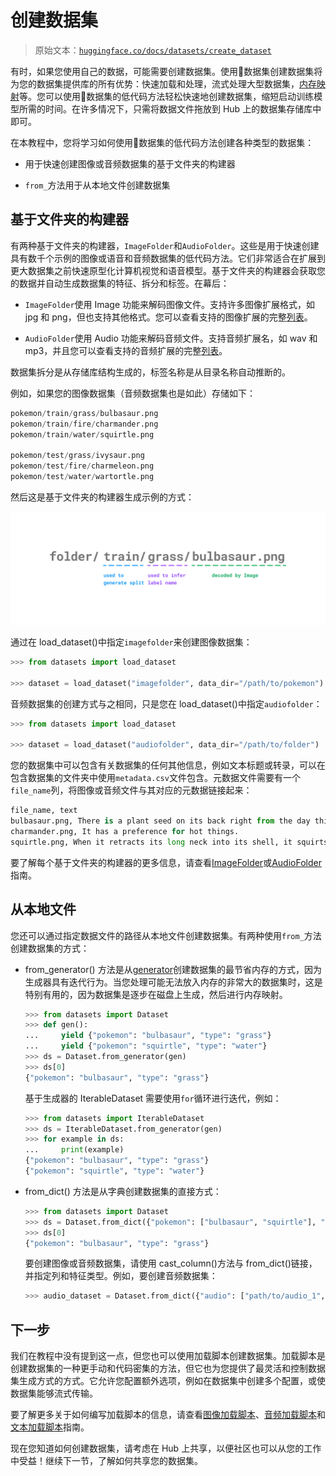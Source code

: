 # 创建数据集

> 原始文本：[`huggingface.co/docs/datasets/create_dataset`](https://huggingface.co/docs/datasets/create_dataset)

有时，如果您使用自己的数据，可能需要创建数据集。使用🤗数据集创建数据集将为您的数据集提供库的所有优势：快速加载和处理，流式处理大型数据集，[内存映射](https://huggingface.co/course/chapter5/4?fw=pt#the-magic-of-memory-mapping)等。您可以使用🤗数据集的低代码方法轻松快速地创建数据集，缩短启动训练模型所需的时间。在许多情况下，只需将数据文件拖放到 Hub 上的数据集存储库中即可。

在本教程中，您将学习如何使用🤗数据集的低代码方法创建各种类型的数据集：

+   用于快速创建图像或音频数据集的基于文件夹的构建器

+   `from_`方法用于从本地文件创建数据集

## 基于文件夹的构建器

有两种基于文件夹的构建器，`ImageFolder`和`AudioFolder`。这些是用于快速创建具有数千个示例的图像或语音和音频数据集的低代码方法。它们非常适合在扩展到更大数据集之前快速原型化计算机视觉和语音模型。基于文件夹的构建器会获取您的数据并自动生成数据集的特征、拆分和标签。在幕后：

+   `ImageFolder`使用 Image 功能来解码图像文件。支持许多图像扩展格式，如 jpg 和 png，但也支持其他格式。您可以查看支持的图像扩展的完整[列表](https://github.com/huggingface/datasets/blob/b5672a956d5de864e6f5550e493527d962d6ae55/src/datasets/packaged_modules/imagefolder/imagefolder.py#L39)。

+   `AudioFolder`使用 Audio 功能来解码音频文件。支持音频扩展名，如 wav 和 mp3，并且您可以查看支持的音频扩展的完整[列表](https://github.com/huggingface/datasets/blob/b5672a956d5de864e6f5550e493527d962d6ae55/src/datasets/packaged_modules/audiofolder/audiofolder.py#L39)。

数据集拆分是从存储库结构生成的，标签名称是从目录名称自动推断的。

例如，如果您的图像数据集（音频数据集也是如此）存储如下：

```py
pokemon/train/grass/bulbasaur.png
pokemon/train/fire/charmander.png
pokemon/train/water/squirtle.png

pokemon/test/grass/ivysaur.png
pokemon/test/fire/charmeleon.png
pokemon/test/water/wartortle.png
```

然后这是基于文件夹的构建器生成示例的方式：

![](img/d6a5c14251bdec13daced7044c522123.png)

通过在 load_dataset()中指定`imagefolder`来创建图像数据集：

```py
>>> from datasets import load_dataset

>>> dataset = load_dataset("imagefolder", data_dir="/path/to/pokemon")
```

音频数据集的创建方式与之相同，只是您在 load_dataset()中指定`audiofolder`：

```py
>>> from datasets import load_dataset

>>> dataset = load_dataset("audiofolder", data_dir="/path/to/folder")
```

您的数据集中可以包含有关数据集的任何其他信息，例如文本标题或转录，可以在包含数据集的文件夹中使用`metadata.csv`文件包含。元数据文件需要有一个`file_name`列，将图像或音频文件与其对应的元数据链接起来：

```py
file_name, text
bulbasaur.png, There is a plant seed on its back right from the day this Pokémon is born.
charmander.png, It has a preference for hot things.
squirtle.png, When it retracts its long neck into its shell, it squirts out water with vigorous force.
```

要了解每个基于文件夹的构建器的更多信息，请查看[ImageFolder](https://huggingface.co/docs/datasets/image_dataset#imagefolder)或[AudioFolder](https://huggingface.co/docs/datasets/audio_dataset#audiofolder)指南。

## 从本地文件

您还可以通过指定数据文件的路径从本地文件创建数据集。有两种使用`from_`方法创建数据集的方式：

+   from_generator() 方法是从[generator](https://wiki.python.org/moin/Generators)创建数据集的最节省内存的方式，因为生成器具有迭代行为。当您处理可能无法放入内存的非常大的数据集时，这是特别有用的，因为数据集是逐步在磁盘上生成，然后进行内存映射。

    ```py
    >>> from datasets import Dataset
    >>> def gen():
    ...     yield {"pokemon": "bulbasaur", "type": "grass"}
    ...     yield {"pokemon": "squirtle", "type": "water"}
    >>> ds = Dataset.from_generator(gen)
    >>> ds[0]
    {"pokemon": "bulbasaur", "type": "grass"}
    ```

    基于生成器的 IterableDataset 需要使用`for`循环进行迭代，例如：

    ```py
    >>> from datasets import IterableDataset
    >>> ds = IterableDataset.from_generator(gen)
    >>> for example in ds:
    ...     print(example)
    {"pokemon": "bulbasaur", "type": "grass"}
    {"pokemon": "squirtle", "type": "water"}
    ```

+   from_dict() 方法是从字典创建数据集的直接方式：

    ```py
    >>> from datasets import Dataset
    >>> ds = Dataset.from_dict({"pokemon": ["bulbasaur", "squirtle"], "type": ["grass", "water"]})
    >>> ds[0]
    {"pokemon": "bulbasaur", "type": "grass"}
    ```

    要创建图像或音频数据集，请使用 cast_column()方法与 from_dict()链接，并指定列和特征类型。例如，要创建音频数据集：

    ```py
    >>> audio_dataset = Dataset.from_dict({"audio": ["path/to/audio_1", ..., "path/to/audio_n"]}).cast_column("audio", Audio())
    ```

## 下一步

我们在教程中没有提到这一点，但您也可以使用加载脚本创建数据集。加载脚本是创建数据集的一种更手动和代码密集的方法，但它也为您提供了最灵活和控制数据集生成方式的方式。它允许您配置额外选项，例如在数据集中创建多个配置，或使数据集能够流式传输。

要了解更多关于如何编写加载脚本的信息，请查看[图像加载脚本](https://huggingface.co/docs/datasets/main/en/image_dataset#loading-script)、[音频加载脚本](https://huggingface.co/docs/datasets/main/en/audio_dataset)和[文本加载脚本](https://huggingface.co/docs/datasets/main/en/dataset_script)指南。

现在您知道如何创建数据集，请考虑在 Hub 上共享，以便社区也可以从您的工作中受益！继续下一节，了解如何共享您的数据集。
